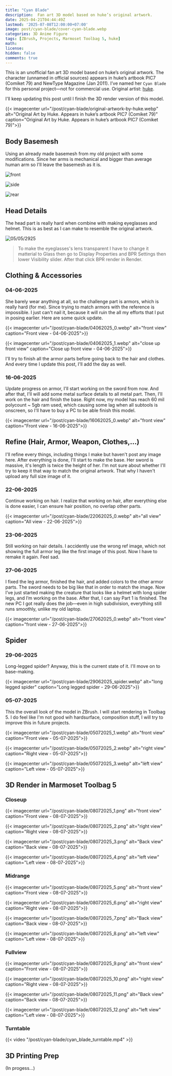 ```yaml
---
title: "Cyan Blade"
description:  Fan art 3D model based on huke’s original artwork.
date: 2025-04-21T04:44:49Z
lastmod: '2025-07-08T12:00:00+07:00'
image: post/cyan-blade/cover-cyan-blade.webp
categories: 3D Anime Figure
tags: [ZBrush, Projects, Marmoset Toolbag 5, huke]
math: 
license: 
hidden: false
comments: true
---
```


This is an unofficial fan art 3D model based on huke’s original artwork.
The character (unnamed in official sources) appears in huke’s artbook PIC7 (Comiket 79) and NewType Magazine (Jan 2011).
I’ve named her `Cyan Blade` for this personal project—not for commercial use.
Original artist: [huke](https://www.pixiv.net/en/users/9794).

I'll keep updating this post until I finish the 3D render version of this model.

{{< imagecenter url="/post/cyan-blade/original-artwork-by-huke.webp" alt="Original Art by Huke. Appears in huke’s artbook PIC7 (Comiket 79)" caption="Original Art by Huke. Appears in huke’s artbook PIC7 (Comiket 79)">}}

## Body Basemesh

Using an already made basemesh from my old project with some modifications. Since her arms is mechanical and bigger than average human arm so I'll leave the basemesh as it is.

![front](post/cyan-blade/body_basemesh.webp)

![side](post/cyan-blade/body_basemesh_side.webp)

![rear](post/cyan-blade/body_basemesh_rear.webp)

## Head Details

The head part is really hard when combine with making eyeglasses and helmet. This is as best as I can make to resemble the original artwork.

![05/05/2925](post/cyan-blade/05052025.webp)

> To make the eyeglasses's lens transparent I have to change it matterial to Glass then go to Display Properties and BPR Settings then lower Visibility slider. After that click BPR render in Render.

## Clothing & Accessories

### 04-06-2025

She barely wear anything at all, so the challenge part is armors, which is really hard (for me). Since trying to match armors with the reference is impossible. I just can't nail it, because it will ruin the all my efforts that I put in posing earlier. Here are some quick update.

{{< imagecenter url="/post/cyan-blade/04062025_0.webp" alt="front view" caption="Front view - 04-06-2025">}}

{{< imagecenter url="/post/cyan-blade/04062025_1.webp" alt="close up front view" caption="Close up front view - 04-06-2025">}}

I'll try to finish all the armor parts before going back to the hair and clothes. And every time I update this post, I'll add the day as well.

### 16-06-2025

Update progress on armor, I'll start working on the sword from now. And after that, I'll will add some metal surface details to all metal part. Then, I'll work on the hair and finish the base.
Right now, my model has reach 60 mil polycount ~ 5gb ram used, which causing some lag when all subtools is onscreen, so I'll have to buy a PC to be able finish this model.

{{< imagecenter url="/post/cyan-blade/16062025_0.webp" alt="front view" caption="Front view - 16-06-2025">}}

## Refine (Hair, Armor, Weapon, Clothes,...)

I'll refine every things, including things I make but haven't post any image here. After everything is done, I'll start to make the base.
Her sword is massive, it's length is twice the height of her. I'm not sure about whether I'll try to keep it that way to match the original artwork. That why I haven't upload any full size image of it.

### 22-06-2025

Continue working on hair. I realize that working on hair, after everything else is done easier, I can ensure hair position, no overlap other parts.

{{< imagecenter url="/post/cyan-blade/22062025_0.webp" alt="all view" caption="All view - 22-06-2025">}}

### 23-06-2025

Still working on hair details.
I accidently use the wrong ref image, which not showing the full armor leg like the first image of this post. Now I have to remake it again. Feel sad.

### 27-06-2025

I fixed the leg armor, finished the hair, and added colors to the other armor parts. The sword needs to be big like that in order to match the image. Now I’ve just started making the creature that looks like a helmet with long spider legs, and I’m working on the base. After that, I can say Part 1 is finished. The new PC I got really does the job—even in high subdivision, everything still runs smoothly, unlike my old laptop.

{{< imagecenter url="/post/cyan-blade/27062025_0.webp" alt="front view" caption="front view - 27-06-2025">}}

## Spider

### 29-06-2025

Long-legged spider? Anyway, this is the current state of it. I'll move on to base-making.

{{< imagecenter url="/post/cyan-blade/29062025_spider.webp" alt="long legged spider" caption="Long legged spider - 29-06-2025">}}

### 05-07-2025

This the overall look of the model in ZBrush. I will start rendering in Toolbag 5. I do feel like I'm not good wih hardsurface, composition stuff, I will try to improve this in future projects.

{{< imagecenter url="/post/cyan-blade/05072025_1.webp" alt="front view" caption="Front view - 05-07-2025">}}

{{< imagecenter url="/post/cyan-blade/05072025_2.webp" alt="right view" caption="Right view - 05-07-2025">}}

{{< imagecenter url="/post/cyan-blade/05072025_3.webp" alt="lèft view" caption="Left view - 05-07-2025">}}

## 3D Render in Marmoset Toolbag 5

### Closeup

{{< imagecenter url="/post/cyan-blade/08072025_1.png" alt="front view" caption="Front view - 08-07-2025">}}

{{< imagecenter url="/post/cyan-blade/08072025_2.png" alt="right view" caption="Right view - 08-07-2025">}}

{{< imagecenter url="/post/cyan-blade/08072025_3.png" alt="Back view" caption="Back view - 08-07-2025">}}

{{< imagecenter url="/post/cyan-blade/08072025_4.png" alt="left view" caption="Left view - 08-07-2025">}}

### Midrange

{{< imagecenter url="/post/cyan-blade/08072025_5.png" alt="front view" caption="Front view - 08-07-2025">}}

{{< imagecenter url="/post/cyan-blade/08072025_6.png" alt="right view" caption="Right view - 08-07-2025">}}

{{< imagecenter url="/post/cyan-blade/08072025_7.png" alt="Back view" caption="Back view - 08-07-2025">}}

{{< imagecenter url="/post/cyan-blade/08072025_8.png" alt="left view" caption="Left view - 08-07-2025">}}

### Fullview

{{< imagecenter url="/post/cyan-blade/08072025_9.png" alt="front view" caption="Front view - 08-07-2025">}}

{{< imagecenter url="/post/cyan-blade/08072025_10.png" alt="right view" caption="Right view - 08-07-2025">}}

{{< imagecenter url="/post/cyan-blade/08072025_11.png" alt="Back view" caption="Back view - 08-07-2025">}}

{{< imagecenter url="/post/cyan-blade/08072025_12.png" alt="left view" caption="Left view - 08-07-2025">}}

### Turntable

{{< video "/post/cyan-blade/cyan_blade_turntable.mp4" >}}

## 3D Printing Prep

(In progess...)
